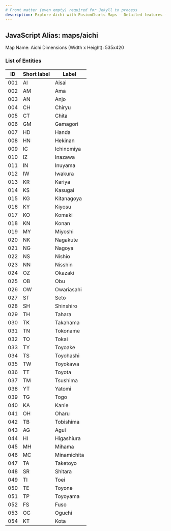 ```yaml
---
# Front matter (even empty) required for Jekyll to process
description: Explore Aichi with FusionCharts Maps – Detailed features for seamless integration. Try now & enhance your data visualization today! 
---
```


## JavaScript Alias: maps/aichi

Map Name: Aichi
Dimensions (Width x Height): 535x420

### List of Entities

| ID  | Short label | Label       |
| --- | ----------- | ----------- |
| 001 | AI          | Aisai       |
| 002 | AM          | Ama         |
| 003 | AN          | Anjo        |
| 004 | CH          | Chiryu      |
| 005 | CT          | Chita       |
| 006 | GM          | Gamagori    |
| 007 | HD          | Handa       |
| 008 | HN          | Hekinan     |
| 009 | IC          | Ichinomiya  |
| 010 | IZ          | Inazawa     |
| 011 | IN          | Inuyama     |
| 012 | IW          | Iwakura     |
| 013 | KR          | Kariya      |
| 014 | KS          | Kasugai     |
| 015 | KG          | Kitanagoya  |
| 016 | KY          | Kiyosu      |
| 017 | KO          | Komaki      |
| 018 | KN          | Konan       |
| 019 | MY          | Miyoshi     |
| 020 | NK          | Nagakute    |
| 021 | NG          | Nagoya      |
| 022 | NS          | Nishio      |
| 023 | NN          | Nisshin     |
| 024 | OZ          | Okazaki     |
| 025 | OB          | Obu         |
| 026 | OW          | Owariasahi  |
| 027 | ST          | Seto        |
| 028 | SH          | Shinshiro   |
| 029 | TH          | Tahara      |
| 030 | TK          | Takahama    |
| 031 | TN          | Tokoname    |
| 032 | TO          | Tokai       |
| 033 | TY          | Toyoake     |
| 034 | TS          | Toyohashi   |
| 035 | TW          | Toyokawa    |
| 036 | TT          | Toyota      |
| 037 | TM          | Tsushima    |
| 038 | YT          | Yatomi      |
| 039 | TG          | Togo        |
| 040 | KA          | Kanie       |
| 041 | OH          | Oharu       |
| 042 | TB          | Tobishima   |
| 043 | AG          | Agui        |
| 044 | HI          | Higashiura  |
| 045 | MH          | Mihama      |
| 046 | MC          | Minamichita |
| 047 | TA          | Taketoyo    |
| 048 | SR          | Shitara     |
| 049 | TI          | Toei        |
| 050 | TE          | Toyone      |
| 051 | TP          | Toyoyama    |
| 052 | FS          | Fuso        |
| 053 | OC          | Oguchi      |
| 054 | KT          | Kota        |
